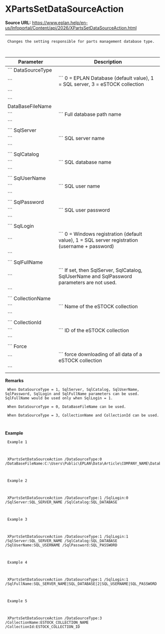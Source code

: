 # XPartsSetDataSourceAction

**Source URL:** https://www.eplan.help/en-us/Infoportal/Content/api/2026/XPartsSetDataSourceAction.html

---

```
 Changes the setting responsible for parts management database type.
 
```

  

| Parameter | Description |
| --- | --- |
| ``` DataSourceType ``` | ```  0 = EPLAN Database (default value), 1 = SQL server, 3 = eSTOCK collection  ``` |
| ``` DataBaseFileName ``` | ```  Full database path name  ``` |
| ``` SqlServer ``` | ```  SQL server name  ``` |
| ``` SqlCatalog ``` | ```  SQL database name  ``` |
| ``` SqlUserName ``` | ```  SQL user name  ``` |
| ``` SqlPassword ``` | ```  SQL user password  ``` |
| ``` SqlLogin ``` | ```  0 = Windows registration (default value), 1 = SQL server registration (username + password)  ``` |
| ``` SqlFullName ``` | ```  If set, then SqlServer, SqlCatalog, SqlUserName and SqlPassword parameters are not used.  ``` |
| ``` CollectionName ``` | ```  Name of the eSTOCK collection  ``` |
| ``` CollectionId ``` | ```  ID of the eSTOCK collection  ``` |
| ``` Force ``` | ```  force downloading of all data of a eSTOCK collection  ``` |

**Remarks**

```
 When DataSourceType = 1, SqlServer, SqlCatalog, SqlUserName, SqlPassword, SqlLogin and SqlFullName parameters can be used. SqlFullName would be used only when SqlLogin = 1.
 When DataSourceType = 0, DataBaseFileName can be used.
 When DataSourceType = 3, CollectionName and CollectionId can be used.
 
```

**Example**

```
 Example 1
 
 XPartsSetDataSourceAction /DataSourceType:0 /DataBaseFileName:C:\Users\Public\EPLAN\Data\Article\COMPANY_NAME\Database.alk
 
```

  

```
 Example 2
 
 XPartsSetDataSourceAction /DataSourceType:1 /SqlLogin:0 /SqlServer:SQL_SERVER_NAME /SqlCatalog:SQL_DATABASE
 
```

  

```
 Example 3
 
 XPartsSetDataSourceAction /DataSourceType:1 /SqlLogin:1 /SqlServer:SQL_SERVER_NAME /SqlCatalog:SQL_DATABASE /SqlUserName:SQL_USERNAME /SqlPassword:SQL_PASSWORD
 
```

  

```
 Example 4
 
 XPartsSetDataSourceAction /DataSourceType:1 /SqlLogin:1 /SqlFullName:SQL_SERVER_NAME|SQL_DATABASE|2|SQL_USERNAME|SQL_PASSWORD
 
```

  

```
 Example 5
 
 XPartsSetDataSourceAction /DataSourceType:3 /CollectionName:ESTOCK_COLLECTION_NAME /CollectionId:ESTOCK_COLLECTION_ID
 
```
